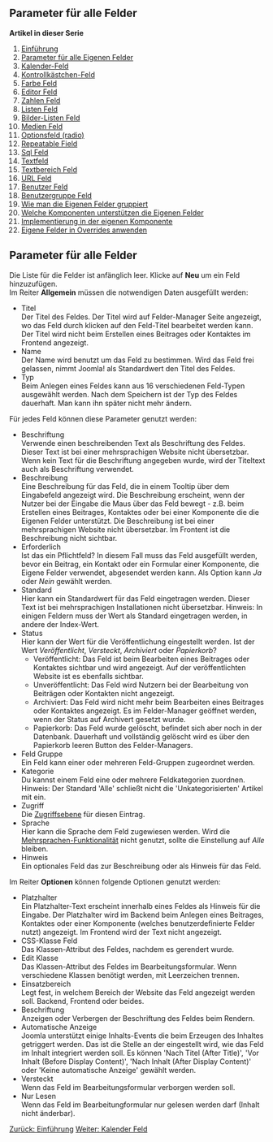 <!-- Filename: J3.x:Adding_custom_fields/Parameters_for_all_Custom_Fields / Display title: Hinzufügen von Feldern/ Parametern für Felder -->

<span id="section-portal-heading"></span>

## Parameter für alle Felder

**Artikel in dieser Serie**

1.  [Einführung](https://docs.joomla.org/J3.x:Adding_custom_fields "Special:MyLanguage/J3.x:Adding custom fields")
2.  [Parameter für alle Eigenen
    Felder](https://docs.joomla.org/J3.x:Adding_custom_fields/Parameters_for_all_Custom_Fields "Special:MyLanguage/J3.x:Adding custom fields/Parameters for all Custom Fields")
3.  [Kalender-Feld](https://docs.joomla.org/J3.x:Adding_custom_fields/Calendar_Field "Special:MyLanguage/J3.x:Adding custom fields/Calendar Field")
4.  [Kontrollkästchen-Feld](https://docs.joomla.org/J3.x:Adding_custom_fields/Checkboxes_Field "Special:MyLanguage/J3.x:Adding custom fields/Checkboxes Field")
5.  [Farbe
    Feld](https://docs.joomla.org/J3.x:Adding_custom_fields/Color_Field "Special:MyLanguage/J3.x:Adding custom fields/Color Field")
6.  [Editor
    Feld](https://docs.joomla.org/J3.x:Adding_custom_fields/Editor_Field "Special:MyLanguage/J3.x:Adding custom fields/Editor Field")
7.  [Zahlen
    Feld](https://docs.joomla.org/J3.x:Adding_custom_fields/Integer_Field "Special:MyLanguage/J3.x:Adding custom fields/Integer Field")
8.  [Listen
    Feld](https://docs.joomla.org/J3.x:Adding_custom_fields/List_Field "Special:MyLanguage/J3.x:Adding custom fields/List Field")
9.  [Bilder-Listen
    Feld](https://docs.joomla.org/J3.x:Adding_custom_fields/ListOfImages_Field "Special:MyLanguage/J3.x:Adding custom fields/ListOfImages Field")
10. [Medien
    Feld](https://docs.joomla.org/J3.x:Adding_custom_fields/Media_Field "Special:MyLanguage/J3.x:Adding custom fields/Media Field")
11. [Optionsfeld
    (radio)](https://docs.joomla.org/J3.x:Adding_custom_fields/Radio_Field "Special:MyLanguage/J3.x:Adding custom fields/Radio Field")
12. [Repeatable
    Field](https://docs.joomla.org/J3.x:Adding_custom_fields/Repeatable_Field "Special:MyLanguage/J3.x:Adding custom fields/Repeatable Field")
13. [Sql
    Feld](https://docs.joomla.org/J3.x:Adding_custom_fieldshttps://docs.joomla.org/J3.x:Adding%20custom%20fields/Sql%20Field)
14. [Textfeld](https://docs.joomla.org/J3.x:Adding_custom_fields/Text_Field "Special:MyLanguage/J3.x:Adding custom fields/Text Field")
15. [Textbereich
    Feld](https://docs.joomla.org/J3.x:Adding_custom_fields/Textarea_Field "Special:MyLanguage/J3.x:Adding custom fields/Textarea Field")
16. [URL
    Feld](https://docs.joomla.org/J3.x:Adding_custom_fields/Url_Field "Special:MyLanguage/J3.x:Adding custom fields/Url Field")
17. [Benutzer
    Feld](https://docs.joomla.org/J3.x:Adding_custom_fields/User_Field "Special:MyLanguage/J3.x:Adding custom fields/User Field")
18. [Benutzergruppe
    Feld](https://docs.joomla.org/J3.x:Adding_custom_fields/Usergroup_Field "Special:MyLanguage/J3.x:Adding custom fields/Usergroup Field")
19. [Wie man die Eigenen Felder
    gruppiert](https://docs.joomla.org/J3.x:Adding_custom_fields/How%CC%9E_can_you_group_custom_fields "Special:MyLanguage/J3.x:Adding custom fields/How̞ can you group custom fields")
20. [Welche Komponenten unterstützen die Eigenen
    Felder](https://docs.joomla.org/J3.x:Adding_custom_fields/What_components_are_supporting_custom_fields "Special:MyLanguage/J3.x:Adding custom fields/What components are supporting custom fields")
21. [Implementierung in der eigenen
    Komponente](https://docs.joomla.org/J3.x:Adding_custom_fields/Implement_into_your_component "Special:MyLanguage/J3.x:Adding custom fields/Implement into your component")
22. [Eigene Felder in Overrides
    anwenden](https://docs.joomla.org/J3.x:Adding_custom_fields/Overrides "Special:MyLanguage/J3.x:Adding custom fields/Overrides")

## Parameter für alle Felder

Die Liste für die Felder ist anfänglich leer. Klicke auf **Neu** um ein
Feld hinzuzufügen.  
Im Reiter **Allgemein** müssen die notwendigen Daten ausgefüllt werden:

- Titel  
  Der Titel des Feldes. Der Titel wird auf Felder-Manager Seite
  angezeigt, wo das Feld durch klicken auf den Feld-Titel bearbeitet
  werden kann. Der Titel wird nicht beim Erstellen eines Beitrages oder
  Kontaktes im Frontend angezeigt.
- Name  
  Der Name wird benutzt um das Feld zu bestimmen. Wird das Feld frei
  gelassen, nimmt Joomla! als Standardwert den Titel des Feldes.
- Typ  
  Beim Anlegen eines Feldes kann aus 16 verschiedenen Feld-Typen
  ausgewählt werden. Nach dem Speichern ist der Typ des Feldes
  dauerhaft. Man kann ihn später nicht mehr ändern.

Für jedes Feld können diese Parameter genutzt werden:

- Beschriftung  
  Verwende einen beschreibenden Text als Beschriftung des Feldes. Dieser
  Text ist bei einer mehrsprachigen Website nicht übersetzbar. Wenn kein
  Text für die Beschriftung angegeben wurde, wird der Titeltext auch als
  Beschriftung verwendet.
- Beschreibung  
  Eine Beschreibung für das Feld, die in einem Tooltip über dem
  Eingabefeld angezeigt wird. Die Beschreibung erscheint, wenn der
  Nutzer bei der Eingabe die Maus über das Feld bewegt - z.B. beim
  Erstellen eines Beitrages, Kontaktes oder bei einer Komponente die die
  Eigenen Felder unterstützt. Die Beschreibung ist bei einer
  mehrsprachigen Website nicht übersetzbar. Im Frontent ist die
  Beschreibung nicht sichtbar.
- Erforderlich  
  Ist das ein Pflichtfeld? In diesem Fall muss das Feld ausgefüllt
  werden, bevor ein Beitrag, ein Kontakt oder ein Formular einer
  Komponente, die Eigene Felder verwendet, abgesendet werden kann. Als
  Option kann *Ja* oder *Nein* gewählt werden.
- Standard  
  Hier kann ein Standardwert für das Feld eingetragen werden. Dieser
  Text ist bei mehrsprachigen Installationen nicht übersetzbar. Hinweis:
  In einigen Feldern muss der Wert als Standard eingetragen werden, in
  andere der Index-Wert.
- Status  
  Hier kann der Wert für die Veröffentlichung eingestellt werden. Ist
  der Wert *Veröffentlicht*, *Versteckt*, *Archiviert* oder
  *Papierkorb*?
  - Veröffentlicht: Das Feld ist beim Bearbeiten eines Beitrages oder
    Kontaktes sichtbar und wird angezeigt. Auf der veröffentlichten
    Website ist es ebenfalls sichtbar.
  - Unveröffentlicht: Das Feld wird Nutzern bei der Bearbeitung von
    Beiträgen oder Kontakten nicht angezeigt.
  - Archiviert: Das Feld wird nicht mehr beim Bearbeiten eines Beitrages
    oder Kontaktes angezeigt. Es im Felder-Manager geöffnet werden, wenn
    der Status auf Archivert gesetzt wurde.
  - Papierkorb: Das Feld wurde gelöscht, befindet sich aber noch in der
    Datenbank. Dauerhaft und vollständig gelöscht wird es über den
    Papierkorb leeren Button des Felder-Managers.
- Feld Gruppe  
  Ein Feld kann einer oder mehreren Feld-Gruppen zugeordnet werden.
- Kategorie  
  Du kannst einem Feld eine oder mehrere Feldkategorien zuordnen.
  Hinweis: Der Standard 'Alle' schließt nicht die 'Unkategorisierten'
  Artikel mit ein.
- Zugriff  
  Die
  [Zugriffsebene](https://docs.joomla.org/Help4.x:Users:_Viewing_Access_Levels/de "Special:MyLanguage/Help4.x:Users: Viewing Access Levels/de")
  für diesen Eintrag.
- Sprache  
  Hier kann die Sprache dem Feld zugewiesen werden. Wird die
  [Mehrsprachen-Funktionalität](https://docs.joomla.org/J3.x:Setup_a_Multilingual_Site "J3.x:Setup a Multilingual Site")
  nicht genutzt, sollte die Einstellung auf *Alle* bleiben.
- Hinweis  
  Ein optionales Feld das zur Beschreibung oder als Hinweis für das
  Feld.

Im Reiter **Optionen** können folgende Optionen genutzt werden:

- Platzhalter  
  Ein Platzhalter-Text erscheint innerhalb eines Feldes als Hinweis für
  die Eingabe. Der Platzhalter wird im Backend beim Anlegen eines
  Beitrages, Kontaktes oder einer Komponente (welches benutzerdefinierte
  Felder nutzt) angezeigt. Im Frontend wird der Text nicht angezeigt.
- CSS-Klasse Feld  
  Das Klassen-Attribut des Feldes, nachdem es gerendert wurde.
- Edit Klasse  
  Das Klassen-Attribut des Feldes im Bearbeitungsformular. Wenn
  verschiedene Klassen benötigt werden, mit Leerzeichen trennen.
- Einsatzbereich  
  Legt fest, in welchem Bereich der Website das Feld angezeigt werden
  soll. Backend, Frontend oder beides.
- Beschriftung  
  Anzeigen oder Verbergen der Beschriftung des Feldes beim Rendern.
- Automatische Anzeige  
  Joomla unterstützt einige Inhalts-Events die beim Erzeugen des
  Inhaltes getriggert werden. Das ist die Stelle an der eingestellt
  wird, wie das Feld im Inhalt integriert werden soll. Es können 'Nach
  Titel (After Title)', 'Vor Inhalt (Before Display Content)', 'Nach
  Inhalt (After Display Content)' oder 'Keine automatische Anzeige'
  gewählt werden.
- Versteckt  
  Wenn das Feld im Bearbeitungsformular verborgen werden soll.
- Nur Lesen  
  Wenn das Feld im Bearbeitungformular nur gelesen werden darf (Inhalt
  nicht änderbar).

<a href="https://docs.joomla.org/J3.x:Adding_custom_fields"
id="content-button" class="button expand success">Zurück: Einführung</a>
<a
href="https://docs.joomla.org/J3.x:Adding_custom_fields/Calendar_Field"
id="content-button" class="button expand">Weiter: Kalender Feld</a>

